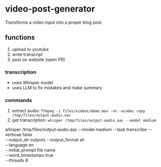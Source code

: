 # video-post-generator

Transforms a video input into a proper blog post

## functions

1. upload to youtube
2. write transcript
3. post on website (open PR)

### transcription

- uses Whisper model
- uses LLM to fix mistakes and make summary

### commands

1. extract audio: `ffmpeg -i files/videos/demo.mov -vn -acodec copy /tmp/files/output-audio.aac`
2. get transcription: `whisper /tmp/files/output-audio.aac --model medium`

whisper /tmp/files/output-audio.aac --model medium --task transcribe --verbose false \
                                    --output_dir outputs --output_format all \
                                    --language en \
                                    --initial_prompt file name \
                                    --word_timestamps true \
                                    --threads 8


